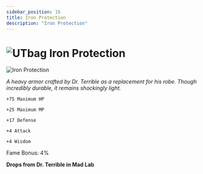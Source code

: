 ```yaml
---
sidebar_position: 16
title: Iron Protection
description: "Iron Protection"
---
```


# ![UTbag](https://cdn.discordapp.com/attachments/1107378591026655272/1107460067399315627/adf.png) Iron Protection

![Iron Protection](https://cdn.discordapp.com/attachments/1187552567295758487/1188196245936808019/Iron_Protection.png?ex=6599a4fc&is=65872ffc&hm=8aea9a027aa92d32d6902e565507711ef04af130ea94cfe5c5bcbf19fdbb5031&)

<i>A heavy armor crafted by Dr. Terrible as a replacement for his robe. Though incredibly durable, it remains shockingly light.</i>

    +75 Maximum HP
    
    +25 Maximum MP
    
    +17 Defense
    
    +4 Attack    
    
    +4 Wisdom
    
Fame Bonus: 4%

**Drops from Dr. Terrible in Mad Lab**
